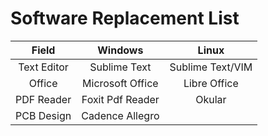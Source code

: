 # Software Replacement List
| Field | Windows | Linux |
| :---: | :---: | :---: |
| Text Editor | Sublime Text | Sublime Text/VIM |
| Office | Microsoft Office | Libre Office |
| PDF Reader | Foxit Pdf Reader | Okular |
| PCB Design | Cadence Allegro | |

